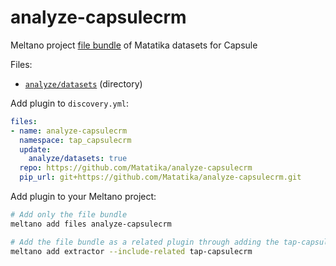 # analyze-capsulecrm

Meltano project [file bundle](https://meltano.com/docs/command-line-interface.html#file-bundle) of Matatika datasets for Capsule

Files:
- [`analyze/datasets`](./bundle/analyze/datasets) (directory)

Add plugin to `discovery.yml`:
```yaml
files:
- name: analyze-capsulecrm
  namespace: tap_capsulecrm
  update:
    analyze/datasets: true
  repo: https://github.com/Matatika/analyze-capsulecrm
  pip_url: git+https://github.com/Matatika/analyze-capsulecrm.git
```

Add plugin to your Meltano project:
```bash
# Add only the file bundle
meltano add files analyze-capsulecrm

# Add the file bundle as a related plugin through adding the tap-capsulecrm extractor
meltano add extractor --include-related tap-capsulecrm
```
